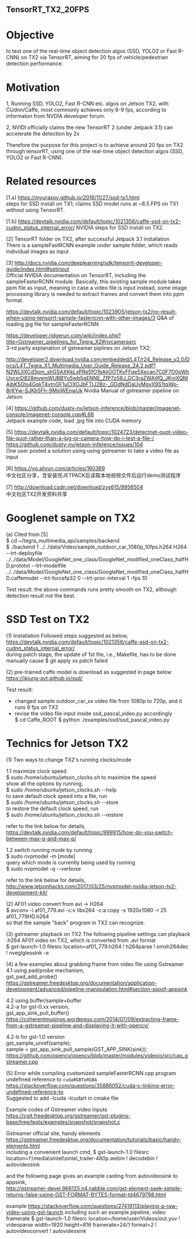 ## TensorRT_TX2_20FPS

# Objective 
to test one of the real-time object detection algos (SSD, YOLO2 or Fast R-CNN) on TX2 via TensorRT, aiming for 20 fps of vehicle/pedestrian detection performance.

# Motivation
1, Running SSD, YOLO2, Fast R-CNN etc. algos on Jetson TX2, with CUdnn/Caffe, most commonly achieves only 8-9 fps, according to informaton from NVDIA developer forum. 

2, NVIDI officially claims the new TensorRT 2 (under Jetpack 3.1) can accelerate the detection by 2x

Therefore the purpose for this project is to achieve around 20 fps on TX2 through tensorRT, using one of the real-time object detection algos (SSD, YOLO2 or Fast R-CNN).  


# Related resources
[1.a] https://myurasov.github.io/2016/11/27/ssd-tx1.html  
steps for SSD install on TX1; claims SSD model runs at ~8.5 FPS on TX1 without using TensorRT. 

[1.b] https://devtalk.nvidia.com/default/topic/1021356/caffe-ssd-on-tx2-cudnn_status_internal_error/
NVIDIA steps for SSD install on TX2.

[2] TensorRT folder on TX2, after successful Jetpack 3.1 installation   
There is a sampleFastRCNN example under sample folder, which reads individual images as input

[3] http://docs.nvidia.com/deeplearning/sdk/tensorrt-developer-guide/index.html#setinput  
Official NVIDIA documentation on TensorRT, including the sampleFasterRCNN module.
Basically, this existing sample module takes ppm file as input, meaning in case a video file is input instead, some image processing library is needed to extract frames and convert them into ppm format.

https://devtalk.nvidia.com/default/topic/1023905/jetson-tx2/no-result-when-using-tensorrt-sample-fasterrcnn-with-other-images/3
Q&A of loading jpg file for sampleFasterRCNN

https://developer.ridgerun.com/wiki/index.php?title=Gstreamer_pipelines_for_Tegra_X2#nvcamerasrc  
3-rd party explanation of gstreamer piplines on Jetson TX2;

http://developer2.download.nvidia.com/embedded/L4T/r24_Release_v2.0/Docs/L4T_Tegra_X1_Multimedia_User_Guide_Release_24.2.pdf?N2WLlIXCd3pm_shGSAXKkLxPRe5fO1bAjiOOTKyFFqe5Xecan7C0F7O0oWhUvcxrD828mvemWUBBYu5wb5gENNE_ZfP7z58J_GC3raZWAilfQ_JKnjXQNlAjbK5Gts4GqkT4vtnGF1uCIXGJbFTIJ2Bz-_GDdNdDaUvMgyX9S1tqWp-8rKYw-SJKb5Fh-9MsjWEnwUk
Nvidia Manual of gstreamer pipeline on Jetson

[4] https://github.com/dusty-nv/jetson-inference/blob/master/imagenet-console/imagenet-console.cpp#L68  
Jetpack example code, load .jpg file into CUDA memory

[5]
https://devtalk.nvidia.com/default/topic/1024723/detectnet-quot-video-file-quot-rather-than-a-jpg-or-camera-how-do-i-test-a-file-/  
https://github.com/dusty-nv/jetson-inference/issues/104   
One user posted a solution using using gstreamer to take a video file as input

[6]
https://yq.aliyun.com/articles/160369   
中文社区分享，含安装完JETPACK后读取本地视频文件后运行demo测试程序

[7]
http://download.csdn.net/download/zys615/9956504  
中文社区TX2开发资料共享

# Googlenet sample on TX2
(a) Cited from [5]    
$ cd ~/tegra_multimedia_api/samples/backend   
$ ./backend 1 ../../data/Video/sample_outdoor_car_1080p_10fps.h264 H264 --trt-deployfile ../../data/Model/GoogleNet_one_class/GoogleNet_modified_oneClass_halfHD.prototxt --trt-modelfile ../../data/Model/GoogleNet_one_class/GoogleNet_modified_oneClass_halfHD.caffemodel --trt-forcefp32 0 --trt-proc-interval 1 -fps 10

Test result: the above commands runs pretty smooth on TX2, although detection result not the best. 

# SSD Test on TX2
(1) Installation
Followed steps suggested as below, 
https://devtalk.nvidia.com/default/topic/1021356/caffe-ssd-on-tx2-cudnn_status_internal_error/    
during patch stage, the update of 1st file, i.e., Makefile, has to be done manually cause $ git apply xx.patch failed

(2) pre-trained caffe model is download as suggested in page below  
https://jkjung-avt.github.io/ssd/

Test result: 
- changed sample outdoor_car_xx video file from 1080p to 720p, and it runs 9 fps on TX2   
- revise the video file input inside ssd_pascal_video.py accordingly    
$ cd Caffe_ROOT
$ python ./examples/ssd/ssd_pascal_video.py


# Technics for Jetson TX2
(1) Two ways to change TX2's running clocks/mode    

1.1 maximize clock speed     
  $ sudo /home/ubuntu/jetson_clocks.sh to maximize the speed    
show all the options by running,     
  $ sudo /home/ubuntu/jetson_clocks.sh --help   
to save default clock speed into a file, run    
  $ sudo /home/ubuntu/jetson_clocks.sh --store <file name>    
to restore the default clock speed, run    
  $ sudo /home/ubuntu/jetson_clocks.sh --restore <file name> 

refer to the link below for details,    
    https://devtalk.nvidia.com/default/topic/999915/how-do-you-switch-between-max-q-and-max-p/

1.2 switch running mode
  by running    
    $ sudo nvpmodel -m [mode]   
  query which mode is currently being used by running   
    $ sudo nvpmodel -q --verbose    
  
  refer to the link below for details,    
    http://www.jetsonhacks.com/2017/03/25/nvpmodel-nvidia-jetson-tx2-development-kit/

(2) AF01 video convert
from avi -> H264    
  $ avconv -i af01_779.avi -c:v libx264 -c:a copy -s 1920x1080 -r 25 af01_779HD.h264    
so that the sample "back" program in TX2 can recognize.  

(3) gstreamer playback on TX2
The following pipeline settings can playback .h264 AF01 video on TX2, which is converted from .avi format   
    $ gst-launch-1.0 filesrc location=af01_779.h264 ! h264parse ! omxh264dec ! nveglglessink -e

(4) a few examples about grabbing frame from video file using Gstreamer   
4.1   using pad/probe mechanism,    
    gst_pad_add_probe()     
https://gstreamer.freedesktop.org/documentation/application-development/advanced/pipeline-manipulation.html#section-spoof-appsink

4.2   using buffer/sample+buffer      
4.2-a for gst-0.xx version,     
    gst_app_sink_pull_buffer()   
https://coherentmusings.wordpress.com/2014/07/09/extracting-frame-from-a-gstreamer-pipeline-and-displaying-it-with-opencv/

4.2-b for gst-1.0 version       
    gst_sample_unref(sample);   
    sample = gst_app_sink_pull_sample(GST_APP_SINK(sink));    
https://github.com/opencv/opencv/blob/master/modules/videoio/src/cap_gstreamer.cpp

(5) Error while compiling customized sampleFasterRCNN.cpp program   
undefined reference to `cudaRGBToRGBA`    
https://stackoverflow.com/questions/35886052/cuda-c-linking-error-undefined-reference-to    
Suggested to add -lcuda -lcudart in cmake file

Example codes of Gstreamer video inputs 
https://cgit.freedesktop.org/gstreamer/gst-plugins-base/tree/tests/examples/snapshot/snapshot.c   

Gstreamer official site, handy elements   
https://gstreamer.freedesktop.org/documentation/tutorials/basic/handy-elements.html   
including a convenient launch cmd, $ gst-launch-1.0 filesrc location=f:\\media\\sintel\\sintel_trailer-480p.webm ! decodebin ! autovideosink   

and the following page gives an example casting from autovideosink to appsink,    
http://gstreamer-devel.966125.n4.nabble.com/gst-element-seek-simple-returns-false-using-GST-FORMAT-BYTES-format-td4679798.html

example 
https://stackoverflow.com/questions/27419113/playing-a-raw-video-using-gst-launch
including such an example pipeline, video framerate
$ gst-launch-1.0 filesrc location=/home/user/Videos/out.yuv ! videoparse width=1920 height=816 framerate=24/1 format=2 ! autovideoconvert ! autovideosink
